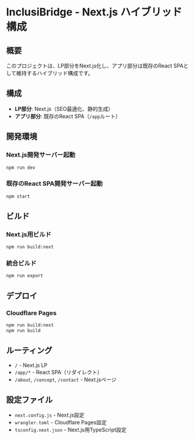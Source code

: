 # InclusiBridge - Next.js ハイブリッド構成

## 概要
このプロジェクトは、LP部分をNext.js化し、アプリ部分は既存のReact SPAとして維持するハイブリッド構成です。

## 構成
- **LP部分**: Next.js（SEO最適化、静的生成）
- **アプリ部分**: 既存のReact SPA（`/app`ルート）

## 開発環境

### Next.js開発サーバー起動
```bash
npm run dev
```

### 既存のReact SPA開発サーバー起動
```bash
npm start
```

## ビルド

### Next.js用ビルド
```bash
npm run build:next
```

### 統合ビルド
```bash
npm run export
```

## デプロイ

### Cloudflare Pages
```bash
npm run build:next
npm run build
```

## ルーティング
- `/` - Next.js LP
- `/app/*` - React SPA（リダイレクト）
- `/about`, `/concept`, `/contact` - Next.jsページ

## 設定ファイル
- `next.config.js` - Next.js設定
- `wrangler.toml` - Cloudflare Pages設定
- `tsconfig.next.json` - Next.js用TypeScript設定
